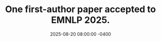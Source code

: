 ---
con: EMNLP
accepted: yes
link: https://runjia.tech/mept_page/
title: "One first-author paper accepted to EMNLP 2025."
date: 2025-08-20 08:00:00 -0400
---